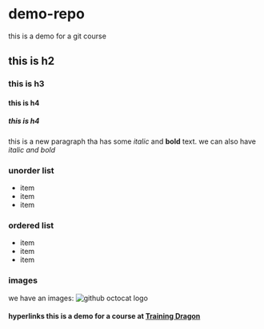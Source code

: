# demo-repo
this is a demo for a git course
## this is h2
### this is h3
#### this is h4
##### this is h4

this is a new paragraph tha has some *italic* and **bold** text.
we can also have *_italic and bold_*

### unorder list
* item
* item 
* item

### ordered list
* item
* item 
* item

### images 
we have an images:
![github octocat logo](https://github.githubassets.com/images/modules/logos_page/Octocat.png)


#### hyperlinks this is a demo for a course at [Training Dragon](https://trainingdragon.co.uk)

